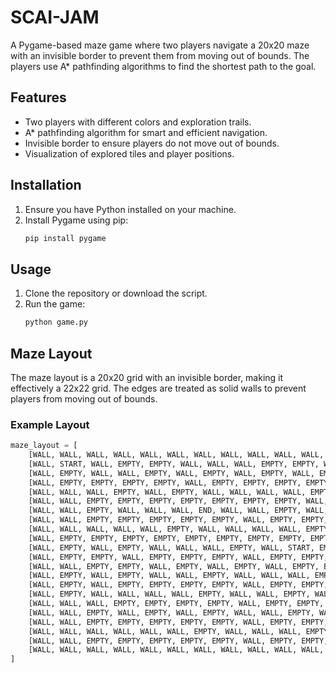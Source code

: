 # SCAI-JAM

A Pygame-based maze game where two players navigate a 20x20 maze with an invisible border to prevent them from moving out of bounds. The players use A* pathfinding algorithms to find the shortest path to the goal.

## Features

- Two players with different colors and exploration trails.
- A* pathfinding algorithm for smart and efficient navigation.
- Invisible border to ensure players do not move out of bounds.
- Visualization of explored tiles and player positions.

## Installation

1. Ensure you have Python installed on your machine.
2. Install Pygame using pip:
    ```sh
    pip install pygame
    ```

## Usage

1. Clone the repository or download the script.
2. Run the game:
    ```sh
    python game.py
    ```

## Maze Layout

The maze layout is a 20x20 grid with an invisible border, making it effectively a 22x22 grid. The edges are treated as solid walls to prevent players from moving out of bounds.

### Example Layout
```python
maze_layout = [
    [WALL, WALL, WALL, WALL, WALL, WALL, WALL, WALL, WALL, WALL, WALL, WALL, WALL, WALL, WALL, WALL, WALL, WALL, WALL, WALL, WALL, WALL],
    [WALL, START, WALL, EMPTY, EMPTY, WALL, WALL, WALL, EMPTY, EMPTY, WALL, EMPTY, EMPTY, EMPTY, WALL, WALL, WALL, EMPTY, WALL, WALL, WALL],
    [WALL, EMPTY, WALL, WALL, EMPTY, WALL, EMPTY, WALL, EMPTY, WALL, EMPTY, WALL, WALL, EMPTY, WALL, EMPTY, WALL, WALL, EMPTY, WALL, WALL],
    [WALL, EMPTY, EMPTY, EMPTY, EMPTY, WALL, EMPTY, EMPTY, EMPTY, EMPTY, EMPTY, EMPTY, WALL, EMPTY, EMPTY, EMPTY, EMPTY, EMPTY, EMPTY, WALL, WALL],
    [WALL, WALL, WALL, EMPTY, WALL, EMPTY, WALL, WALL, WALL, WALL, EMPTY, WALL, WALL, EMPTY, EMPTY, WALL, WALL, EMPTY, WALL, WALL, WALL],
    [WALL, WALL, EMPTY, EMPTY, EMPTY, EMPTY, EMPTY, EMPTY, EMPTY, WALL, EMPTY, EMPTY, EMPTY, EMPTY, WALL, EMPTY, WALL, EMPTY, EMPTY, WALL, WALL],
    [WALL, WALL, EMPTY, WALL, WALL, WALL, END, WALL, WALL, EMPTY, WALL, WALL, WALL, EMPTY, EMPTY, WALL, WALL, WALL, WALL, WALL, WALL],
    [WALL, WALL, EMPTY, EMPTY, EMPTY, EMPTY, EMPTY, WALL, EMPTY, EMPTY, EMPTY, EMPTY, EMPTY, EMPTY, WALL, EMPTY, EMPTY, EMPTY, WALL, WALL, WALL],
    [WALL, WALL, WALL, WALL, WALL, EMPTY, WALL, WALL, WALL, WALL, EMPTY, EMPTY, WALL, EMPTY, EMPTY, EMPTY, WALL, WALL, WALL, WALL, WALL],
    [WALL, EMPTY, EMPTY, EMPTY, EMPTY, EMPTY, EMPTY, EMPTY, EMPTY, EMPTY, WALL, EMPTY, WALL, WALL, WALL, WALL, WALL, EMPTY, EMPTY, WALL, WALL],
    [WALL, EMPTY, WALL, EMPTY, WALL, WALL, WALL, EMPTY, WALL, START, EMPTY, WALL, EMPTY, WALL, EMPTY, EMPTY, EMPTY, EMPTY, EMPTY, WALL, WALL],
    [WALL, EMPTY, EMPTY, WALL, EMPTY, EMPTY, EMPTY, WALL, EMPTY, EMPTY, EMPTY, EMPTY, WALL, WALL, WALL, EMPTY, WALL, WALL, WALL, WALL, WALL],
    [WALL, WALL, EMPTY, EMPTY, WALL, EMPTY, WALL, EMPTY, WALL, EMPTY, EMPTY, EMPTY, EMPTY, WALL, EMPTY, EMPTY, EMPTY, EMPTY, WALL, WALL, WALL],
    [WALL, EMPTY, WALL, EMPTY, WALL, WALL, EMPTY, WALL, WALL, WALL, EMPTY, WALL, WALL, WALL, WALL, WALL, EMPTY, WALL, EMPTY, WALL, WALL],
    [WALL, EMPTY, WALL, EMPTY, EMPTY, EMPTY, EMPTY, WALL, EMPTY, EMPTY, EMPTY, EMPTY, WALL, EMPTY, EMPTY, EMPTY, EMPTY, WALL, WALL, WALL, WALL],
    [WALL, EMPTY, WALL, WALL, WALL, WALL, EMPTY, WALL, WALL, EMPTY, WALL, WALL, WALL, WALL, WALL, WALL, WALL, EMPTY, WALL, WALL, WALL],
    [WALL, WALL, WALL, EMPTY, EMPTY, EMPTY, EMPTY, WALL, EMPTY, EMPTY, EMPTY, EMPTY, EMPTY, EMPTY, EMPTY, EMPTY, EMPTY, EMPTY, EMPTY, WALL, WALL],
    [WALL, WALL, EMPTY, WALL, EMPTY, WALL, EMPTY, WALL, WALL, EMPTY, WALL, WALL, WALL, WALL, WALL, WALL, WALL, WALL, WALL, WALL, WALL],
    [WALL, WALL, EMPTY, EMPTY, EMPTY, EMPTY, EMPTY, WALL, EMPTY, EMPTY, EMPTY, EMPTY, EMPTY, EMPTY, EMPTY, EMPTY, EMPTY, EMPTY, WALL, WALL, WALL],
    [WALL, WALL, WALL, WALL, WALL, WALL, EMPTY, WALL, WALL, WALL, EMPTY, WALL, EMPTY, EMPTY, EMPTY, WALL, WALL, WALL, EMPTY, WALL, WALL],
    [WALL, WALL, EMPTY, EMPTY, EMPTY, EMPTY, EMPTY, WALL, EMPTY, EMPTY, EMPTY, EMPTY, WALL, EMPTY, WALL, EMPTY, EMPTY, EMPTY, EMPTY, WALL, WALL],
    [WALL, WALL, WALL, WALL, WALL, WALL, WALL, WALL, WALL, WALL, WALL, WALL, WALL, WALL, WALL, WALL, WALL, WALL, WALL, WALL, WALL, WALL]
]

